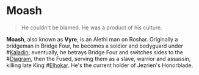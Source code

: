# Moash

> He couldn't be blamed. He was a product of his culture.

**Moash**, also known as **Vyre**, is an Alethi man on Roshar. Originally a bridgeman in Bridge Four, he becomes a soldier and bodyguard under #[Kaladin](characters/kaladin); eventually, he betrays Bridge Four and switches sides to the #[Diagram](misc/diagram), then the Fused, serving them as a slave, warrior and assassin, killing late King #[Elhokar](characters/elhokar). He's the current holder of Jezrien's Honorblade.
